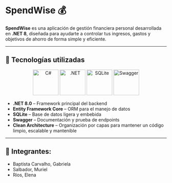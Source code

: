 # SpendWise 💰

**SpendWise** es una aplicación de gestión financiera personal desarrollada en **.NET 8**, diseñada para ayudarte a controlar tus ingresos, gastos y objetivos de ahorro de forma simple y eficiente.

---

## 🧩 Tecnologías utilizadas

<p align="center">
  <img src="https://cdn.jsdelivr.net/gh/devicons/devicon/icons/csharp/csharp-original.svg" width="80" height="80" alt="C#" title="C#" />
  <img src="https://cdn.jsdelivr.net/gh/devicons/devicon/icons/dotnetcore/dotnetcore-original.svg" width="80" height="80" alt=".NET" title=".NET Core" />
  <img src="https://www.vectorlogo.zone/logos/sqlite/sqlite-icon.svg" width="80" height="80" alt="SQLite" title="SQLite" />
  <img src="https://cdn.jsdelivr.net/gh/devicons/devicon/icons/swagger/swagger-original.svg" width="80" height="80" alt="Swagger" title="Swagger" />
</p>

- **.NET 8.0** – Framework principal del backend  
- **Entity Framework Core** – ORM para el manejo de datos  
- **SQLite** – Base de datos ligera y embebida  
- **Swagger** – Documentación y prueba de endpoints  
- **Clean Architecture** – Organización por capas para mantener un código limpio, escalable y mantenible

---

## 👥 Integrantes:
* Baptista Carvalho, Gabriela
* Salbador, Muriel
* Ríos, Elena
